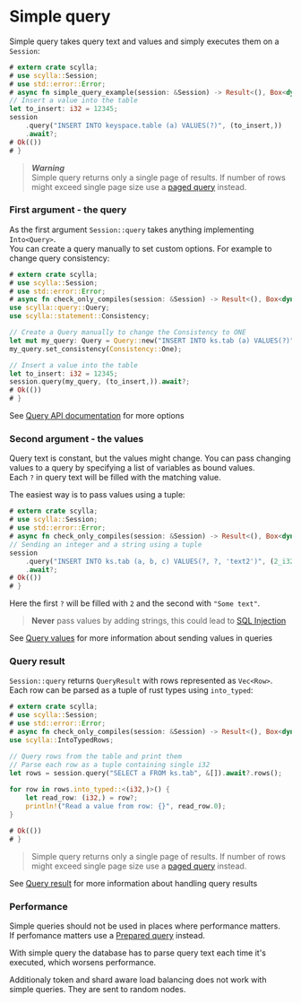 # Simple query

Simple query takes query text and values and simply executes them on a `Session`:
```rust
# extern crate scylla;
# use scylla::Session;
# use std::error::Error;
# async fn simple_query_example(session: &Session) -> Result<(), Box<dyn Error>> {
// Insert a value into the table
let to_insert: i32 = 12345;
session
    .query("INSERT INTO keyspace.table (a) VALUES(?)", (to_insert,))
    .await?;
# Ok(())
# }
```

> ***Warning***  
> Simple query returns only a single page of results.
> If number of rows might exceed single page size use a [paged query](paged.md) instead.  

### First argument - the query
As the first argument `Session::query` takes anything implementing `Into<Query>`.  
You can create a query manually to set custom options. For example to change query consistency:
```rust
# extern crate scylla;
# use scylla::Session;
# use std::error::Error;
# async fn check_only_compiles(session: &Session) -> Result<(), Box<dyn Error>> {
use scylla::query::Query;
use scylla::statement::Consistency;

// Create a Query manually to change the Consistency to ONE
let mut my_query: Query = Query::new("INSERT INTO ks.tab (a) VALUES(?)".to_string());
my_query.set_consistency(Consistency::One);

// Insert a value into the table
let to_insert: i32 = 12345;
session.query(my_query, (to_insert,)).await?;
# Ok(())
# }
```
See [Query API documentation](https://docs.rs/scylla/0.1.0/scylla/statement/query/struct.Query.html) for more options

### Second argument - the values
Query text is constant, but the values might change.
You can pass changing values to a query by specifying a list of variables as bound values.  
Each `?` in query text will be filled with the matching value. 

The easiest way is to pass values using a tuple:
```rust
# extern crate scylla;
# use scylla::Session;
# use std::error::Error;
# async fn check_only_compiles(session: &Session) -> Result<(), Box<dyn Error>> {
// Sending an integer and a string using a tuple
session
    .query("INSERT INTO ks.tab (a, b, c) VALUES(?, ?, 'text2')", (2_i32, "Some text"))
    .await?;
# Ok(())
# }
```
Here the first `?` will be filled with `2` and the second with `"Some text"`.
> **Never** pass values by adding strings, this could lead to [SQL Injection](https://en.wikipedia.org/wiki/SQL_injection)

See [Query values](values.md) for more information about sending values in queries

### Query result
`Session::query` returns `QueryResult` with rows represented as `Vec<Row>`.  
Each row can be parsed as a tuple of rust types using `into_typed`:
```rust
# extern crate scylla;
# use scylla::Session;
# use std::error::Error;
# async fn check_only_compiles(session: &Session) -> Result<(), Box<dyn Error>> {
use scylla::IntoTypedRows;

// Query rows from the table and print them
// Parse each row as a tuple containing single i32
let rows = session.query("SELECT a FROM ks.tab", &[]).await?.rows();
    
for row in rows.into_typed::<(i32,)>() {
    let read_row: (i32,) = row?;
    println!("Read a value from row: {}", read_row.0);
}

# Ok(())
# }
```
> Simple query returns only a single page of results.
> If number of rows might exceed single page size use a [paged query](paged.md) instead.  

See [Query result](result.md) for more information about handling query results

### Performance
Simple queries should not be used in places where performance matters.  
If perfomance matters use a [Prepared query](prepared.md) instead.

With simple query the database has to parse query text each time it's executed, which worsens performance.  

Additionaly token and shard aware load balancing does not work with simple queries. They are sent to random nodes.

